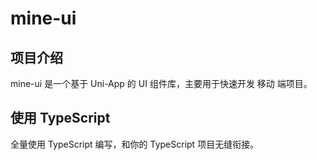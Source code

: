 # mine-ui

## 项目介绍

mine-ui 是一个基于 Uni-App 的 UI 组件库，主要用于快速开发 移动 端项目。

## 使用 TypeScript

全量使用 TypeScript 编写，和你的 TypeScript 项目无缝衔接。
